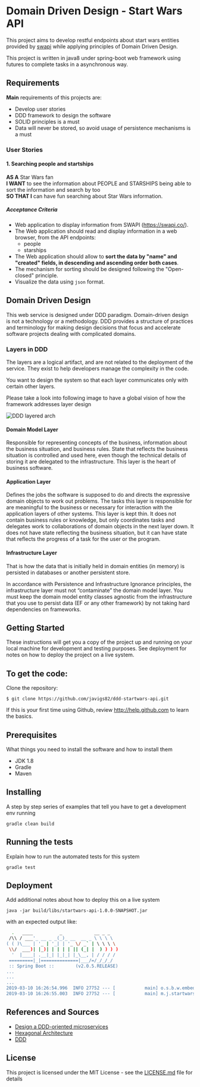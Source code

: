 # Domain Driven Design - Start Wars API
This project aims to develop restful endpoints about start wars entities provided by [swapi](https://swapi.co/) while applying principles of Domain Driven Design.

This project is written in java8 under spring-boot web framework using futures to complete tasks in a asynchronous way.

## Requirements

**Main** requirements of this projects are:
 - Develop user stories
 - DDD framework to design the software
 - SOLID principles is a must
 - Data will never be stored, so avoid usage of persistence mechanisms is a must

### User Stories
#### 1. Searching people and startships

**AS A** Star Wars fan  
**I WANT** to see the information about PEOPLE and STARSHIPS being able to sort the information and search by too  
**SO THAT I** can have fun searching about Star Wars information.


##### Acceptance Criteria

 - Web application to display information from SWAPI (https://swapi.co/).
 - The Web application should read and display information in a web browser, from the API endpoints:
     - people
     - starships
 - The Web application should allow to **sort the data by "name" and "created" fields, in descending and ascending order
  both cases**.
 - The mechanism for sorting should be designed following the "Open-closed" principle.
 - Visualize the data using `json` format.

## Domain Driven Design

This web service is designed under DDD paradigm. Domain-driven design is not a technology or a methodology. 
DDD provides a structure of practices and terminology for making design decisions that focus and accelerate software 
projects dealing with complicated domains.


### Layers in DDD

The layers are a logical artifact, and are not related to the deployment of the service. 
They exist to help developers manage the complexity in the code.

You want to design the system so that each layer communicates only with certain other layers.

Please take a look into following image to have a global vision of how the framework addresses layer design

![DDD layered arch](http://www.joaopauloseixas.com/howtodoit.net/wp-content/uploads/2011/04/Domain-Driven-Design-Overview-of-a-Layered-Architecture.png)

#### Domain Model Layer
Responsible for representing concepts of the business, information about the business situation, 
and business rules. State that reflects the business situation is controlled and used here, even though the technical 
details of storing it are delegated to the infrastructure. This layer is the heart of business software.

#### Application Layer 
Defines the jobs the software is supposed to do and directs the expressive domain objects to work out problems. 
The tasks this layer is responsible for are meaningful to the business or necessary for interaction with the application
layers of other systems. This layer is kept thin. It does not contain business rules or knowledge, but only coordinates
tasks and delegates work to collaborations of domain objects in the next layer down. It does not have state reflecting
the business situation, but it can have state that reflects the progress of a task for the user or the program.

#### Infrastructure Layer 
That is how the data that is initially held in domain entities (in memory) is persisted in databases or another 
persistent store.

In accordance with Persistence and Infrastructure Ignorance principles, the infrastructure layer must not “contaminate” 
the domain model layer. You must keep the domain model entity classes agnostic from the infrastructure that you use to 
persist data (EF or any other framework) by not taking hard dependencies on frameworks.

 
## Getting Started

These instructions will get you a copy of the project up and running on your local machine for development and testing 
purposes. See deployment for notes on how to deploy the project on a live system.


To get the code:
-------------------

Clone the repository:

    $ git clone https://github.com/javigs82/ddd-startwars-api.git

If this is your first time using Github, review http://help.github.com to learn the basics.

## Prerequisites

What things you need to install the software and how to install them
* JDK 1.8
* Gradle
* Maven

## Installing

A step by step series of examples that tell you have to get a development env running

```
gradle clean build
```

## Running the tests

Explain how to run the automated tests for this system

```
gradle test
```

## Deployment

Add additional notes about how to deploy this on a live system

```
java -jar build/libs/startwars-api-1.0.0-SNAPSHOT.jar
```

with an expected output like:
```bash
  .   ____          _            __ _ _
 /\\ / ___'_ __ _ _(_)_ __  __ _ \ \ \ \
( ( )\___ | '_ | '_| | '_ \/ _` | \ \ \ \
 \\/  ___)| |_)| | | | | || (_| |  ) ) ) )
  '  |____| .__|_| |_|_| |_\__, | / / / /
 =========|_|==============|___/=/_/_/_/
 :: Spring Boot ::        (v2.0.5.RELEASE)
...
...
...
2019-03-10 16:26:54.996  INFO 27752 --- [           main] o.s.b.w.embedded.tomcat.TomcatWebServer  : Tomcat started on port(s): 8080 (http) with context path ''
2019-03-10 16:26:55.003  INFO 27752 --- [           main] m.j.startwars.SpringApplicationBuilder   : Started SpringApplicationBuilder i

```

## References and Sources

- [Design a DDD-oriented microservices](https://docs.microsoft.com/en-us/dotnet/standard/microservices-architecture/microservice-ddd-cqrs-patterns/ddd-oriented-microservice)
- [Hexagonal Architecture](http://alistair.cockburn.us/Hexagonal+architecture)
- [DDD](https://pehapkari.cz/blog/2018/03/28/domain-driven-design-services-factories/)

## License

This project is licensed under the MIT License - see the [LICENSE.md](LICENSE.md) file for details
